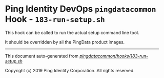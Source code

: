 
# Ping Identity DevOps `pingdatacommon` Hook - `183-run-setup.sh`
This hook can be called to run the actual setup command line tool.

It should be overridden by all the PingData product images.


---
This document auto-generated from _[pingdatacommon/hooks/183-run-setup.sh](https://github.com/pingidentity/pingidentity-docker-builds/blob/master/pingdatacommon/hooks/183-run-setup.sh)_

Copyright (c)  2019 Ping Identity Corporation. All rights reserved.

